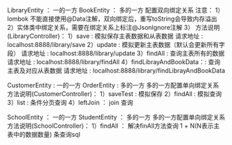 LibraryEntity ： 一的一方
BookEntity ： 多的一方
    配置双向绑定关系
        注意：
            1）lombok 不能直接使用@Data注解，双向绑定后，重写toString会导致内存溢出
            2）实体类中绑定关系，需要在绑定关系上标注@JsonIgnore注解
            3）
        方法说明(LibraryController)：
            1）save : 模拟保存主表数据和从表数据  请求地址 : localhost:8888/library/save
            2）update : 模拟更新主表数据（默认会更新所有字段） 请求地址 : localhost:8888/library/update
            3）findAll : 查询主表所有的数据 请求地址 : localhost:8888/library/findAll
            4）findLibrayAndBookData：: 查询主表及对应从表数据  请求地址 : localhost:8888/library/findLibrayAndBookData
 

 
CustomerEntity : 一的一方
OrderEntity : 多的一方
    多的一方配置单向绑定关系
    方法说明(CustomerController)：
    1）saveTest : 模拟保存 
    2）findAll : 模拟查询
    3）list : 条件分页查询
    4）leftJoin ： join 查询
 

 
 
SchoolEntity ： 一的一方
StudentEntity ： 多的一方
    多的一方配置单向绑定关系
    方法说明(SchoolController)：
        1）findAll ： 解决finAll方法查询 1 + N(N表示主表中的数据数量) 条查询sql 
    

    